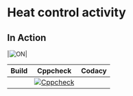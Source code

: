 # Heat control activity

## In Action
|![ON](simulation/ON.png)|

|Build|Cppcheck|Codacy|
|:--:|:--:|:--:|
||[![Cppcheck](https://github.com/Bharathgopal/Emb-C/actions/workflows/CodeQulaity.yml/badge.svg)](https://github.com/Bharathgopal/Emb-C/actions/workflows/CodeQulaity.yml)||
